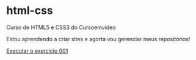# html-css
 Curso de HTML5 e CSS3 do Cursoemvideo

Estou aprendendo a criar sites e agorta vou gerenciar meus repositórios!

  <a href="https://felipegsilva11.github.io/html-css/exercicio/ex001/index.html">Executar o exercício 001</a>
